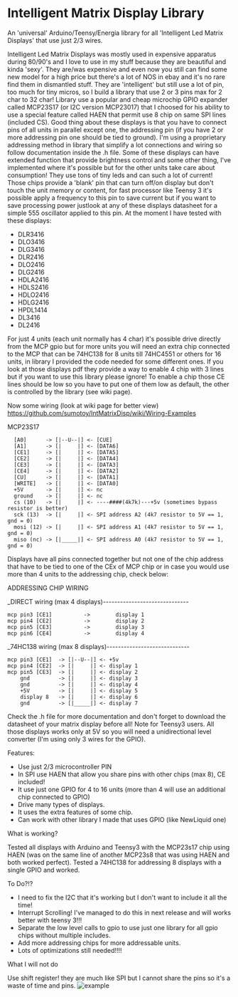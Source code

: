 Intelligent Matrix Display Library
===================================

An 'universal' Arduino/Teensy/Energia library for all 'Intelligent Led Matrix Displays' that use just 2/3 wires.

Intelligent Led Matrix Displays was mostly used in expensive apparatus during 80/90's and I love to use in my stuff because they are beautiful and kinda 'sexy'.
They are/was expensive and even now you still can find some new model for a high price but there's a lot of NOS in ebay and it's no rare find them in dismantled stuff. They are 'intelligent' but still use a lot of pin, too much for tiny micros, so I build a library that use 2 or 3 pins max for 2 char to 32 char!
Library use a popular and cheap microchip GPIO expander called MCP23S17 (or I2C version MCP23017) that I choosed for his ability
to use a special feature called HAEN that permit use 8 chip on same SPI lines (included CS).
Good thing about these displays is that you have to connect pins of all units in parallel except one, the addressing pin (if you have 2 or more addressing pin one should be tied to ground). I'm using a proprietary addressing method in library that simplify a lot connections and wiring so follow documentation inside the .h file.
Some of these displays can have extended function that provide brightness control and some other thing, I've implemented
where it's possible but for the other units take care about consumption! They use tons of tiny leds and can such a lot of current!
Those chips provide a 'blank' pin that can turn off/on display but don't touch the unit memory or content, for fast processor like Teensy 3 it's possible apply a frequency to this pin to save current but if you want to save processing power justlook at any of these displays datasheet for a simple 555 oscillator applied to this pin.
At the moment I have tested with these displays:

 - DLR3416
 - DLO3416
 - DLG3416
 - DLR2416
 - DLO2416
 - DLG2416
 - HDLA2416
 - HDLS2416
 - HDLO2416
 - HDLG2416
 - HPDL1414
 - DL3416
 - DL2416
	
For just 4 units (each unit normally has 4 char) it's possible drive directly from the MCP gpio but for more units you
will need an extra chip connected to the MCP that can be 74HC138 for 8 units till 74HC4551 or others for 16 units, in library I provided the code needed for some different ones.
If you look at those displays pdf they provide a way to enable 4 chip with 3 lines but if you want to use this library please ignore! To enable a chip those CE lines should be low so you have to put one of them low as default, the other is controlled by the library (see wiki page).

Now some wiring (look at wiki page for better view) https://github.com/sumotoy/IntMatrixDisp/wiki/Wiring-Examples

MCP23S17 

      [A0]      -> [|--U--|] <- [CUE]
      [A1]      -> [|     |] <- [DATA6]
      [CE1]     -> [|     |] <- [DATA5]
      [CE2]     -> [|     |] <- [DATA4]
      [CE3]     -> [|     |] <- [DATA3]
      [CE4]     -> [|     |] <- [DATA2]
      [CU]      -> [|     |] <- [DATA1]
      [WRITE]   -> [|     |] <- [DATA0]
      +5V       -> [|     |] <- nc
      ground    -> [|     |] <- nc
      cs (10)   -> [|     |] <- ----####(4k7k)---+5v (sometimes bypass resistor is better)
      sck (13)  -> [|     |] <- SPI address A2 (4k7 resistor to 5V == 1, gnd = 0)
      mosi (12) -> [|     |] <- SPI address A1 (4k7 resistor to 5V == 1, gnd = 0)
      miso (nc) -> [|_____|] <- SPI address A0 (4k7 resistor to 5V == 1, gnd = 0)
      
Displays have all pins connected together but not one of the chip address that have to be tied to one of the CEx of
MCP chip or in case you would use more than 4 units to the addressing chip, check below:

ADDRESSING CHIP WIRING

_DIRECT wiring (max 4 displays)------------------------------

    mcp pin3 [CE1]  		->		  display 1	
    mcp pin4 [CE2]  		->		  display 2			
    mcp pin5 [CE3]  		->		  display 3	
    mcp pin6 [CE4]  		->		  display 4		
				
_74HC138 wiring (max 8 displays)-----------------------------

    mcp pin3 [CE1]  -> [|--U--|] <- +5v
    mcp pin4 [CE2]  -> [|     |] <- display 1
    mcp pin5 [CE3]  -> [|     |] <- display 2
        gnd         -> [|     |] <- display 3
        gnd         -> [|     |] <- display 4
        +5V         -> [|     |] <- display 5
        display 8   -> [|     |] <- display 6
        gnd         -> [|_____|] <- display 7
        
Check the .h file for more documentation and don't forget to download the datasheet of your matrix display before all!
Note for Teensy3 users. All those displays works only at 5V so you will need a unidirectional level converter (I'm using 
only 3 wires for the GPIO).

Features:

 - Use just 2/3 microcontroller PIN
 - In SPI use HAEN that allow you share pins with other chips (max 8), CE included!
 - It use just one GPIO for 4 to 16 units (more than 4 will use an additional chip connected to GPIO)
 - Drive many types of displays.
 - It uses the extra features of some chip.
 - Can work with other library I made that uses GPIO (like NewLiquid one)

 
What is working?

Tested all displays with Arduino and Teensy3 with the MCP23s17 chip using HAEN (was on the same line of another MCP23s8 
that was using HAEN and both worked perfect).
Tested a 74HC138 for addressing 8 displays with a single GPIO and worked.

To Do?!?

 - I need to fix the I2C that it's working but I don't want to include it all the time!
 - Interrupt Scrolling! I've managed to do this in next release and will works better with teensy 3!!!
 - Separate the low level calls to gpio to use just one library for all gpio chips without multiple includes.
 - Add more addressing chips for more addressable units.
 - Lots of optimizations still needed!!!!


What I will not do

Use shift register! they are much like SPI but I cannot share the pins so it's a waste of time and pins.
![example](http://i1189.photobucket.com/albums/z437/theamra/CIMG1492.jpg)


